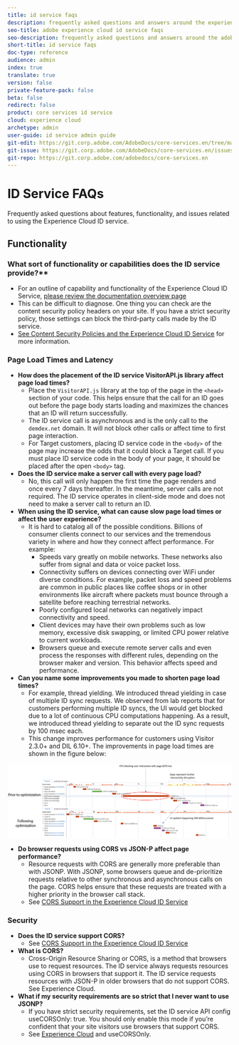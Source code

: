 ```yaml
---
title: id service faqs
description: frequently asked questions and answers around the experience cloud id service
seo-title: adobe experience cloud id service faqs
seo-description: frequently asked questions and answers around the adobe experience cloud id service
short-title: id service faqs
doc-type: reference
audience: admin
index: true
translate: true
version: false
private-feature-pack: false
beta: false
redirect: false
product: core services id service
cloud: experience cloud
archetype: admin
user-guide: id service admin guide
git-edit: https://git.corp.adobe.com/AdobeDocs/core-services.en/tree/master/help/id-service/faqs/faqs-id-service.md
git-issue: https://git.corp.adobe.com/AdobeDocs/core-services.en/issues/new
git-repo: https://git.corp.adobe.com/adobedocs/core-services.en
---
```

<!--Meta Data Values

**Required Meta for search optimization and page data**

title: free text string

description: free text string

seo-title: free text string

seo-description: free text string

**Optional Meta for extended capabilities**

audience:
all (default), admin, developer, end-user
 
index: true (default), false
 
translate:
true (default), false
 
doc-type:
reference (default), tutorials

version:
false (default), Classic, Standard, 6.5, 6.4, 6.3, 6.2
 
private-feature-pack:
false (default), true
 
beta:
false (default), true
 
redirect:
false (default), pathname
-->

# ID Service FAQs

Frequently asked questions about features, functionality, and issues related to using the Experience Cloud ID service.

## Functionality

### What sort of functionality or capabilities does the ID service provide?**
+ For an outline of capability and functionality of the Experience Cloud ID Service, [please review the documentation overview page](../overview.md) 
+ This can be difficult to diagnose. One thing you can check are the content security policy headers on your site. If you have a strict security policy, those settings can block the third-party calls made by the ID service. 
+ [See Content Security Policies and the Experience Cloud ID Service](../reference/reference-analytics/reference-analytics-cname.md) for more information.

### Page Load Times and Latency
+ **How does the placement of the ID service VisitorAPI.js library affect page load times?**
    + Place the `VisitorAPI.js` library at the top of the page in the `<head>` section of your code. This helps ensure that the call for an ID goes out before the page body starts loading and maximizes the chances that an ID will return successfully.
    + The ID service call is asynchronous and is the only call to the `demdex.net` domain. It will not block other calls or affect time to first page interaction.
    + For Target customers, placing ID service code in the `<body>` of the page may increase the odds that it could block a Target call. If you must place ID service code in the body of your page, it should be placed after the open `<body>` tag.
+ **Does the ID service make a server call with every page load?**
    + No, this call will only happen the first time the page renders and once every 7 days thereafter. In the meantime, server calls are not required. The ID service operates in client-side mode and does not need to make a server call to return an ID.
+ **When using the ID service, what can cause slow page load times or affect the user experience?**
    + It is hard to catalog all of the possible conditions. Billions of consumer clients connect to our services and the tremendous variety in where and how they connect affect performance. For example:
        + Speeds vary greatly on mobile networks. These networks also suffer from signal and data or voice packet loss.
        + Connectivity suffers on devices connecting over WiFi under diverse conditions. For example, packet loss and speed problems are common in public places like coffee shops or in other environments like aircraft where packets must bounce through a satellite before reaching terrestrial networks.
        + Poorly configured local networks can negatively impact connectivity and speed.
        + Client devices may have their own problems such as low memory, excessive disk swapping, or limited CPU power relative to current workloads.
        + Browsers queue and execute remote server calls and even process the responses with different rules, depending on the browser maker and version. This behavior affects speed and performance.
+ **Can you name some improvements you made to shorten page load times?**
    + For example, thread yielding. We introduced thread yielding in case of multiple ID sync requests. We observed from lab reports that for customers performing multiple ID syncs, the UI would get blocked due to a lot of continuous CPU computations happening. As a result, we introduced thread yielding to separate out the ID sync requests by 100 msec each.
    + This change improves performance for customers using Visitor 2.3.0+ and DIL 6.10+. The improvements in page load times are shown in the figure below:

![Sync Improvements](../assets/id_sync_improvements_copy.png)
+ **Do browser requests using CORS vs JSON-P affect page performance?**
    + Resource requests with CORS are generally more preferable than with JSONP. With JSONP, some browsers queue and de-prioritize requests relative to other synchronous and asynchronous calls on the page. CORS helps ensure that these requests are treated with a higher priority in the browser call stack.
    + See [CORS Support in the Experience Cloud ID Service](../reference/reference-cors.md)
    
### Security
+ **Does the ID service support CORS?**
    + See [CORS Support in the Experience Cloud ID Service](../reference/reference-cors.md)
+ **What is CORS?**
    + Cross-Origin Resource Sharing or CORS, is a method that browsers use to request resources. The ID service always requests resources using CORS in browsers that support it. The ID service requests resources with JSON-P in older browsers that do not support CORS. See Experience Cloud.
+ **What if my security requirements are so strict that I never want to use JSONP?**
    + If you have strict security requirements, set the ID service API config useCORSOnly: true. You should only enable this mode if you’re confident that your site visitors use browsers that support CORS.
    + See [Experience Cloud](../reference/reference-cors.md) and useCORSOnly.
